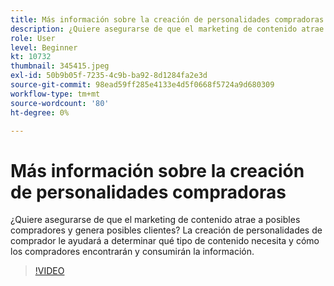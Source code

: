 ```yaml
---
title: Más información sobre la creación de personalidades compradoras
description: ¿Quiere asegurarse de que el marketing de contenido atrae a posibles compradores y genera posibles clientes? La creación de personalidades de comprador le ayudará a determinar qué tipo de contenido necesita y cómo los compradores encontrarán y consumirán la información.
role: User
level: Beginner
kt: 10732
thumbnail: 345415.jpeg
exl-id: 50b9b05f-7235-4c9b-ba92-8d1284fa2e3d
source-git-commit: 98ead59ff285e4133e4d5f0668f5724a9d680309
workflow-type: tm+mt
source-wordcount: '80'
ht-degree: 0%

---
```


# Más información sobre la creación de personalidades compradoras

¿Quiere asegurarse de que el marketing de contenido atrae a posibles compradores y genera posibles clientes? La creación de personalidades de comprador le ayudará a determinar qué tipo de contenido necesita y cómo los compradores encontrarán y consumirán la información.

>[!VIDEO](https://video.tv.adobe.com/v/345415/?quality=12&learn=on)
